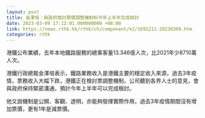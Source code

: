 ```yaml
---
layout: post
title: 金澤培：與政府商討票價調整機制料今年上半年完成檢討
date: 2023-03-09 17:12:01.000000000 +08:00
link: https://news.rthk.hk/rthk/ch/component/k2/1691211-20230309.htm
categories: rthk
---
```


港鐵公布業績，去年本地鐵路服務的總乘客量13.346億人次，比2021年少8710萬人次。

港鐵行政總裁金澤培表示，鐵路業務收入是港鐵主要的穩定收入來源，過去3年疫情，票務收入大幅下跌，港鐵正在檢討票調整機制，公司聽到各界人士的意見，會與政府保持緊密溝通，預計今年上半年可以完成檢討。

他又說機制是公開、客觀、透明，亦能夠發揮實際作用，過去3年疫情期間沒有增加票價，更有1年是減票價。
